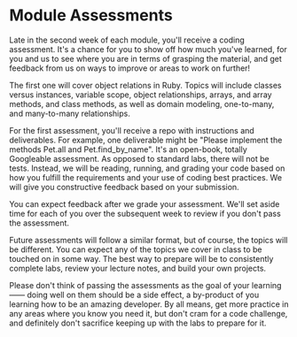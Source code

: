 # Module Assessments

Late in the second week of each module, you'll receive a coding assessment.
It's  a chance for you to show off how much you've learned, for you and us to
see where you are in terms of grasping the material, and get feedback from us on
ways to improve or areas to work on further!

The first one will cover object relations in Ruby. Topics will include classes
versus instances, variable scope, object relationships, arrays, and array
methods, and class methods, as well as domain modeling, one-to-many, and
many-to-many relationships.

For the first assessment, you'll receive a repo with instructions and
deliverables. For example, one deliverable might be "Please implement the
methods Pet.all and Pet.find_by_name". It's an open-book, totally Googleable
assessment. As opposed to standard labs, there will not be tests. Instead,
we will be reading, running, and grading your code based on how you fulfill the
requirements and your use of coding best practices. We will give you
constructive feedback based on your submission.

You can expect feedback after we grade your assessment. We'll set aside
time for each of you over the subsequent week to review
if you don't pass the assessment.

Future assessments will follow a similar format, but of course, the topics will
be different. You can expect any of the topics we cover in class to be touched
on in some way. The best way to prepare will be to consistently complete labs, 
review your lecture notes, and build your own projects.

Please don't think of passing the assessments as the goal of your learning ——
doing well on them should be a side effect, a by-product of you learning how to
be an amazing developer. By all means, get more practice in any areas where you
know you need it, but don't cram for a code challenge, and definitely don't
sacrifice keeping up with the labs to prepare for it.



